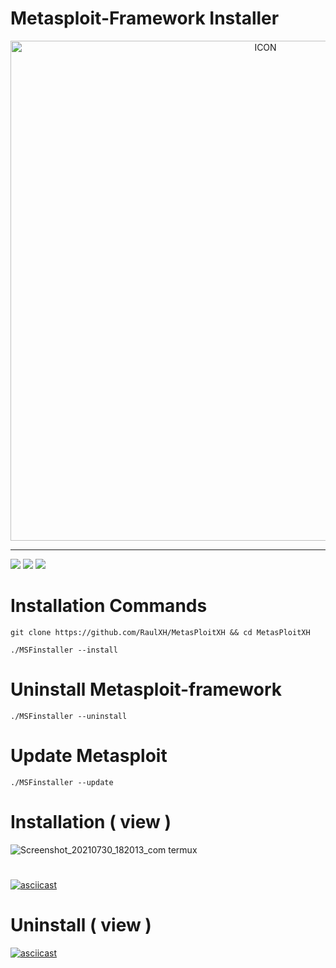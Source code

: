 # Metasploit-Framework Installer
<p align="center"><img src="https://www.diegomacedo.com.br/wp-content/uploads/2016/09/Metasploit-msf.png" alt="ICON" align="center" border="0" width="800" height="auto"></p>
<hr>

![](https://img.shields.io/github/stars/RaulXH/MetasPloitXH?style=flat-square&logo=Github) ![](https://badges.pufler.dev/visits/RaulXH/MetasPloitXH?style=flat-square&logo=Github) ![](https://img.shields.io/badge/Metasploit-Termux-green?style=for-the-badge&logo=Github)

# Installation Commands
```
git clone https://github.com/RaulXH/MetasPloitXH && cd MetasPloitXH

./MSFinstaller --install
```

# Uninstall Metasploit-framework
```
./MSFinstaller --uninstall

```
# Update Metasploit
```
./MSFinstaller --update
```
# Installation ( view )
![Screenshot_20210730_182013_com termux](https://user-images.githubusercontent.com/77165035/127720476-44764eda-d4fc-487e-955b-d9f521c52191.jpg)
#
[![asciicast](https://asciinema.org/a/sqn1hEZxMv3EPggjYYUySdVDI.svg)](https://asciinema.org/a/sqn1hEZxMv3EPggjYYUySdVDI)

# Uninstall ( view )
[![asciicast](https://asciinema.org/a/juu5bngoPmiUUSugmEKvacGiJ.svg)](https://asciinema.org/a/juu5bngoPmiUUSugmEKvacGiJ)

